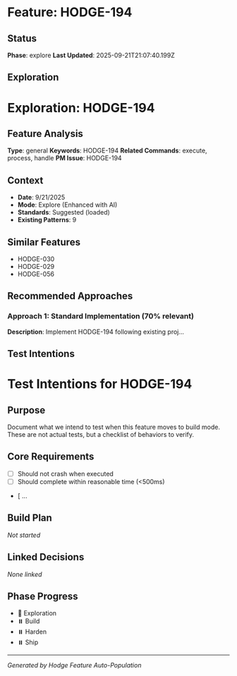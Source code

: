 # Feature: HODGE-194

## Status
**Phase**: explore
**Last Updated**: 2025-09-21T21:07:40.199Z

## Exploration
# Exploration: HODGE-194

## Feature Analysis
**Type**: general
**Keywords**: HODGE-194
**Related Commands**: execute, process, handle
**PM Issue**: HODGE-194

## Context
- **Date**: 9/21/2025
- **Mode**: Explore (Enhanced with AI)
- **Standards**: Suggested (loaded)
- **Existing Patterns**: 9


## Similar Features
- HODGE-030
- HODGE-029
- HODGE-056




## Recommended Approaches


### Approach 1: Standard Implementation (70% relevant)
**Description**: Implement HODGE-194 following existing proj...

## Test Intentions
# Test Intentions for HODGE-194

## Purpose
Document what we intend to test when this feature moves to build mode.
These are not actual tests, but a checklist of behaviors to verify.

## Core Requirements
- [ ] Should not crash when executed
- [ ] Should complete within reasonable time (<500ms)
- [ ...

## Build Plan
_Not started_

## Linked Decisions
_None linked_




## Phase Progress
- 🔄 Exploration
- ⏸️ Build
- ⏸️ Harden
- ⏸️ Ship

---
_Generated by Hodge Feature Auto-Population_
